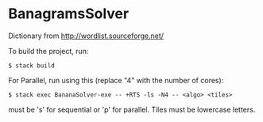# BanagramsSolver
Dictionary from http://wordlist.sourceforge.net/

To build the project, run:

```$ stack build```

For Parallel, run using this (replace "4" with the number of cores):

  ```$ stack exec BananaSolver-exe -- +RTS -ls -N4 -- <algo> <tiles>```

<algo> must be 's' for sequential or 'p' for parallel. Tiles must be lowercase letters.
